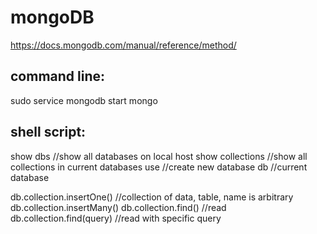 # mongoDB
https://docs.mongodb.com/manual/reference/method/

command line: 
---------------------------

sudo service mongodb start
mongo

shell script:
---------------------------
show dbs //show all databases on local host
show collections //show all collections in current databases
use //create new database
db //current database

db.collection.insertOne() //collection of data, table, name is arbitrary
db.collection.insertMany()
db.collection.find() //read
db.collection.find(query) //read with specific query
